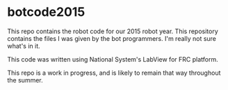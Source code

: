 # botcode2015

This repo contains the robot code for our 2015 robot year. This repository contains the files I was given by the bot programmers. I'm really not sure what's in it.

This code was written using National System's LabView for FRC platform.

This repo is a work in progress, and is likely to remain that way throughout the summer.
